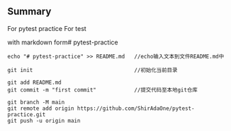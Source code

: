 ## Summary

For pytest practice
For test

with markdown form# pytest-practice

````
echo "# pytest-practice" >> README.md   //echo输入文本到文件README.md中

git init                                //初始化当前目录

git add README.md                       
git commit -m "first commit"            //提交代码至本地git仓库

git branch -M main
git remote add origin https://github.com/ShirAdaOne/pytest-practice.git
git push -u origin main

````